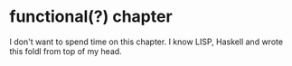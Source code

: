 # functional(?) chapter

I don't want to spend time on this chapter. I know LISP, Haskell and wrote this foldl from top of my head.

